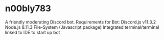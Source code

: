 # n00bly783
A friendly moderating Discord bot. Requirements for Bot: 
  Discord.js v11.3.2
  Node.js 8.11.3
  File-System (Javascript package)
  Integrated terminal/terminal linked to IDE to start up bot
  
